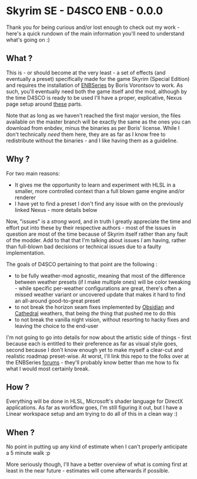 # **Skyrim SE - D4SCO ENB - 0.0.0**

Thank you for being curious and/or lost enough to check out my work - here's a quick rundown
of the main information you'll need to understand what's going on :)

## What ?

This is - or should become at the very least - a set of effects (and eventually a preset)
specifically made for the game Skyrim (Special Edition) and requires the installation of
[ENBSeries](http://enbdev.com/) by Boris Vorontsov to work. As such, you'll eventually need
both the game itself and the mod, although by the time D4SCO is ready to be used I'll have
a proper, explicative, Nexus page setup around [these](https://www.nexusmods.com/skyrimspecialedition/mods/categories/97/) parts.

Note that as long as we haven't reached the first major version, the files available on
the master branch will be exactly the same as the ones you can download from enbdev, minus the
binaries as per Boris' license. While I don't technically *need* them here, they are as
far as I know free to redistribute without the binaries - and I like having them as a
guideline.

## Why ?

For two main reasons:

* It gives me the opportunity to learn and experiment with HLSL in a smaller, more controlled
context than a full blown game engine and/or renderer
* I have yet to find a preset I don't find any issue with on the previously linked Nexus - more details below

Now, "issues" is a *strong* word, and in truth I greatly appreciate the time and effort
put into these by their respective authors - most of the issues in question are most of the time
because of Skyrim itself rather than any fault of the modder. Add to that that I'm talking about issues
*I* am having, rather than full-blown bad decisions or technical issues due to a faulty implementation.

The goals of D4SCO pertaining to that point are the following :

* to be fully weather-mod agnostic, meaning that most of the difference between weather presets (if I 
make multiple ones) will be color tweaking - while specific per-weather configurations are great, there's often a missed weather variant or uncovered update that makes it hard to find an all-around good-to-great preset
* to not break the horizon seam fixes implemented by [Obsidian](https://www.nexusmods.com/skyrimspecialedition/mods/12125) and [Cathedral](https://www.nexusmods.com/skyrimspecialedition/mods/24791) weathers, that being *the* thing that pushed me to do this
* to not break the vanilla night vision, without resorting to hacky fixes and leaving the choice
to the end-user

I'm not going to go into details for now about the artistic side of things - first because
each is entitled to their preference as far as visual style goes, second because I don't
know enough yet to make myself a clear-cut and realistic roadmap preset-wise. At worst, I'll link
this repo to the folks over at the ENBSeries [forums](http://enbseries.enbdev.com/forum/) - 
they'll probably know better than me how to fix what I would most certainly break.

## How ?

Everything will be done in HLSL, Microsoft's shader language for DirectX applications. As far as workflow
goes, I'm still figuring it out, but I have a Linear workspace setup and am trying to do all of
this in a clean way :)

## When ?

No point in putting up any kind of estimate when I can't properly anticipate a 5 minute walk :p

More seriously though, I'll have a better overview of what is coming first at least in the near
future - estimates will come afterwards if possible.
